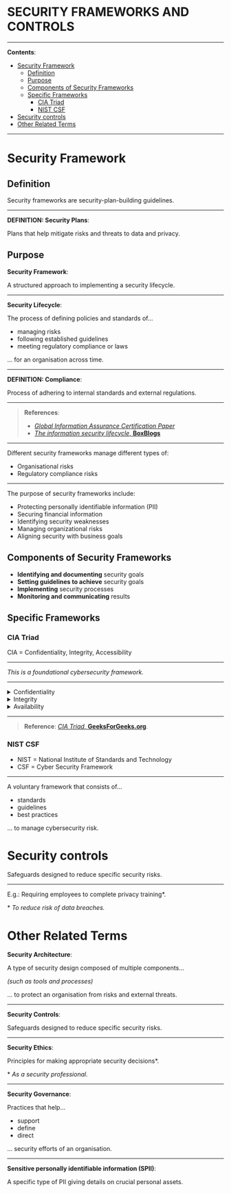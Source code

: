 <h1>SECURITY FRAMEWORKS AND CONTROLS</h1>

---

**Contents**:

- [Security Framework](#security-framework)
  - [Definition](#definition)
  - [Purpose](#purpose)
  - [Components of Security Frameworks](#components-of-security-frameworks)
  - [Specific Frameworks](#specific-frameworks)
    - [CIA Triad](#cia-triad)
    - [NIST CSF](#nist-csf)
- [Security controls](#security-controls)
- [Other Related Terms](#other-related-terms)

---

# Security Framework
## Definition
Security frameworks are security-plan-building guidelines.

---

**DEFINITION: Security Plans**:

Plans that help mitigate risks and threats to data and privacy.

## Purpose
**Security Framework**:

A structured approach to implementing a security lifecycle. 

---

**Security Lifecycle**:

The process of defining policies and standards of...

- managing risks
- following established guidelines
- meeting regulatory compliance or laws

... for an organisation across time.

---

**DEFINITION: Compliance**:

Process of adhering to internal standards and external regulations.

---

> **References**:
>
> - [_Global Information Assurance Certification Paper_](https://www.giac.org/paper/gsec/3018/security-lifecycle/105040)
> - [_The information security lifecycle_, **BoxBlogs**](https://blog.box.com/information-security-lifecycle)

---

Different security frameworks manage different types of:

- Organisational risks
- Regulatory compliance risks

---

The purpose of security frameworks include:

- Protecting personally identifiable information (PII)
- Securing financial information
- Identifying security weaknesses
- Managing organizational risks
- Aligning security with business goals

## Components of Security Frameworks
- **Identifying and documenting** security goals
- **Setting guidelines to achieve** security goals
- **Implementing** security processes
- **Monitoring and communicating** results

## Specific Frameworks
### CIA Triad
CIA = Confidentiality, Integrity, Accessibility

---

_This is a foundational cybersecurity framework._

---

<details>
<summary>Confidentiality</summary>
<p>
Of identity, data and information about operations and assets.
</p>
</details>

<details>
<summary>Integrity</summary>
<p>
Of data and assets. This involves:
<ul>
    <li>Protecting assets from damage</li>
    <li>Protecting data from unwanted/unauthorised* changes</li>
</ul>
*<i>May be intentional or accidental.</i>
<br><br>
<b><i>In short, data is correct, authentic, and reliable.</i></b>
<br><br>
<a href="https://www.geeksforgeeks.org/information-security-integrity/"><i>Information Security | Integrity</i><b>GeeksForGeeks.org</b></a>
</p>
</details>

<details>
<summary>Availability</summary>
<p>
Of networks, data and assets. This means:
<ul>
    <li>Facilitating access where appropriate/authorised</li>
    <li>Protection against access-prevention methods*</li>
</ul>
*<i>Such as DDOS attacks, ransomware, etc.</i>
<br><br>
<b><i>In short, data is accessible to those authorised to access it.</i></b>
</p>
</details>

---

> **Reference**: [_CIA Triad_, **GeeksForGeeks.org**](https://www.geeksforgeeks.org/the-cia-triad-in-cryptography/).

### NIST CSF
- NIST = National Institute of Standards and Technology
- CSF = Cyber Security Framework

---

A voluntary framework that consists of...

- standards
- guidelines
- best practices

... to manage cybersecurity risk.

# Security controls
Safeguards designed to reduce specific security risks.

---

E.g.: Requiring employees to complete privacy training\*.

\* _To reduce risk of data breaches._

# Other Related Terms
**Security Architecture**:

A type of security design composed of multiple components...

_(such as tools and processes)_

... to protect an organisation from risks and external threats.

---

**Security Controls**:

Safeguards designed to reduce specific security risks.

---

**Security Ethics**:

Principles for making appropriate security decisions\*.

\* _As a security professional._

---

**Security Governance**:

Practices that help...

- support
- define
- direct

... security efforts of an organisation.

---

**Sensitive personally identifiable information (SPII)**:

A specific type of PII giving details on crucial personal assets.